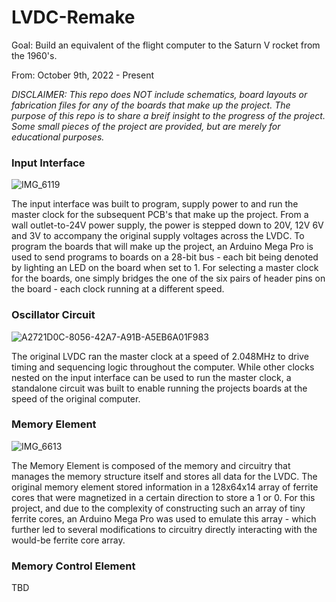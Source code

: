 # LVDC-Remake
Goal: Build an equivalent of the flight computer to the Saturn V rocket from the 1960's.

From: October 9th, 2022 - Present

<em>DISCLAIMER: This repo does NOT include schematics, board layouts or fabrication files for any of the boards that make up the project. The purpose of this repo is to share a breif insight to the progress of the project. Some small pieces of the project are provided, but are merely for educational purposes.</em>

### Input Interface

![IMG_6119](https://user-images.githubusercontent.com/113632274/216847426-f2627f55-7505-462d-9c02-9a6e551deaf4.jpg)

The input interface was built to program, supply power to and run the master clock for the subsequent PCB's that make up the project. From a wall outlet-to-24V power supply, the power is stepped down to 20V, 12V 6V and 3V to accompany the original supply voltages across the LVDC. To program the boards that will make up the project, an Arduino Mega Pro is used to send programs to boards on a 28-bit bus - each bit being denoted by lighting an LED on the board when set to 1. For selecting a master clock for the boards, one simply bridges the one of the six pairs of header pins on the board - each clock running at a different speed.

### Oscillator Circuit

![A2721D0C-8056-42A7-A91B-A5EB6A01F983](https://user-images.githubusercontent.com/113632274/222984666-3fa7818a-9606-4216-9359-1ebf27127a7b.PNG)

The original LVDC ran the master clock at a speed of 2.048MHz to drive timing and sequencing logic throughout the computer. While other clocks nested on the input interface can be used to run the master clock, a standalone circuit was built to enable running the projects boards at the speed of the original computer.

### Memory Element

![IMG_6613](https://user-images.githubusercontent.com/113632274/230699092-6b2f3193-49d3-4fe1-83e1-95e251afd8f5.JPG)

The Memory Element is composed of the memory and circuitry that manages the memory structure itself and stores all data for the LVDC. The original memory element stored information in a 128x64x14 array of ferrite cores that were magnetized in a certain direction to store a 1 or 0. For this project, and due to the complexity of constructing such an array of tiny ferrite cores, an Arduino Mega Pro was used to emulate this array - which further led to several modifications to circuitry directly interacting with the would-be ferrite core array.

### Memory Control Element
TBD
